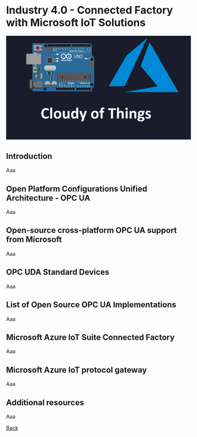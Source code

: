# Industry 4.0 - Connected Factory with Microsoft IoT Solutions


![Image](https://github.com/Daniel-Krzyczkowski/Daniel-Krzyczkowski.github.io/blob/master/cloudyofthings/mainassets/CloudyOfThings.png?raw=true)

## Introduction

Aaa

## Open Platform Configurations Unified Architecture - OPC UA

Aaa

## Open-source cross-platform OPC UA support from Microsoft

Aaa

## OPC UDA Standard Devices

Aaa

## List of Open Source OPC UA Implementations

Aaa

## Microsoft Azure IoT Suite Connected Factory

Aaa

## Microsoft Azure IoT protocol gateway

Aaa

## Additional resources

Aaa


[Back](https://daniel-krzyczkowski.github.io/cloudyofthings/main/index)
